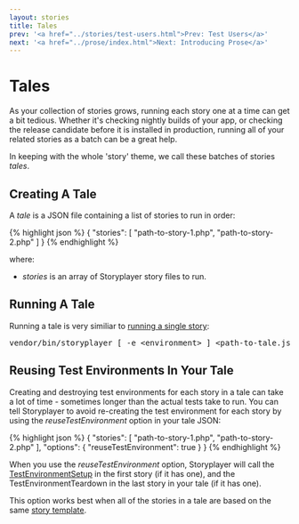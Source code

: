 ```yaml
---
layout: stories
title: Tales
prev: '<a href="../stories/test-users.html">Prev: Test Users</a>'
next: '<a href="../prose/index.html">Next: Introducing Prose</a>'
---
```


# Tales

As your collection of stories grows, running each story one at a time can get a bit tedious.  Whether it's checking nightly builds of your app, or checking the release candidate before it is installed in production, running all of your related stories as a batch can be a great help.

In keeping with the whole 'story' theme, we call these batches of stories _tales_.

## Creating A Tale

A _tale_ is a JSON file containing a list of stories to run in order:

{% highlight json %}
{
	"stories": [
		"path-to-story-1.php",
		"path-to-story-2.php"
	]
}
{% endhighlight %}

where:

* _stories_ is an array of Storyplayer story files to run.

## Running A Tale

Running a tale is very similiar to [running a single story](../running-storyplayer.html):

<pre>
vendor/bin/storyplayer [ -e &lt;environment&gt; ] &lt;path-to-tale.json&gt;
</pre>

## Reusing Test Environments In Your Tale

Creating and destroying test environments for each story in a tale can take a lot of time - sometimes longer than the actual tests take to run.  You can tell Storyplayer to avoid re-creating the test environment for each story by using the _reuseTestEnvironment_ option in your tale JSON:

{% highlight json %}
{
	"stories": [
		"path-to-story-1.php",
		"path-to-story-2.php"
	],
	"options": {
		"reuseTestEnvironment": true
	}
}
{% endhighlight %}

When you use the _reuseTestEnvironment_ option, Storyplayer will call the [TestEnvironmentSetup](test-environment-setup-teardown.html) in the first story (if it has one), and the TestEnvironmentTeardown in the last story in your tale (if it has one).

This option works best when all of the stories in a tale are based on the same [story template](story-templates.html).